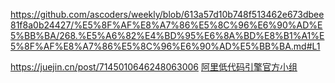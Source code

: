 https://github.com/ascoders/weekly/blob/613a57d10b748f513462e673dbee81f8a0b24427/%E5%8F%AF%E8%A7%86%E5%8C%96%E6%90%AD%E5%BB%BA/268.%E5%A6%82%E4%BD%95%E6%8A%BD%E8%B1%A1%E5%8F%AF%E8%A7%86%E5%8C%96%E6%90%AD%E5%BB%BA.md#L1

https://juejin.cn/post/7145010646248063006
[阿里低代码引擎官方小组](https://www.yuque.com/lce)
